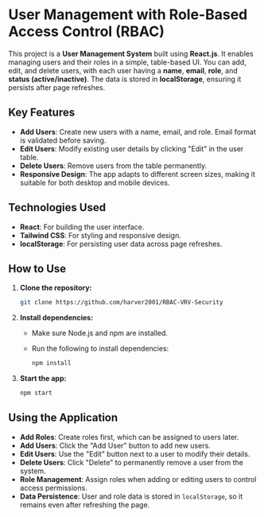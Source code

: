 # User Management with Role-Based Access Control (RBAC)

This project is a **User Management System** built using **React.js**. It enables managing users and their roles in a simple, table-based UI. You can add, edit, and delete users, with each user having a **name**, **email**, **role**, and **status (active/inactive)**. The data is stored in **localStorage**, ensuring it persists after page refreshes.

## Key Features

- **Add Users**: Create new users with a name, email, and role. Email format is validated before saving.
- **Edit Users**: Modify existing user details by clicking "Edit" in the user table.
- **Delete Users**: Remove users from the table permanently.
- **Responsive Design**: The app adapts to different screen sizes, making it suitable for both desktop and mobile devices.

## Technologies Used

- **React**: For building the user interface.
- **Tailwind CSS**: For styling and responsive design.
- **localStorage**: For persisting user data across page refreshes.

## How to Use

1. **Clone the repository:**

   ```bash
   git clone https://github.com/harver2001/RBAC-VRV-Security
   ```

2. **Install dependencies:**

   - Make sure Node.js and npm are installed.
   - Run the following to install dependencies:

     ```bash
     npm install
     ```

3. **Start the app:**

   ```bash
   npm start
   ```

## Using the Application

- **Add Roles**: Create roles first, which can be assigned to users later.
- **Add Users**: Click the "Add User" button to add new users.
- **Edit Users**: Use the "Edit" button next to a user to modify their details.
- **Delete Users**: Click "Delete" to permanently remove a user from the system.
- **Role Management**: Assign roles when adding or editing users to control access permissions.
- **Data Persistence**: User and role data is stored in `localStorage`, so it remains even after refreshing the page.
